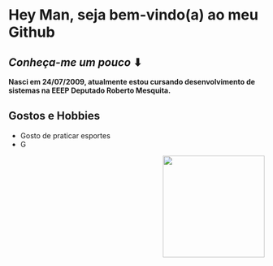 # Hey Man, seja bem-vindo(a) ao meu Github
 ## *Conheça-me um pouco* ⬇
 
<strong>Nasci em 24/07/2009, atualmente estou cursando desenvolvimento de sistemas na EEEP Deputado Roberto Mesquita.</strong>
<br>
## Gostos e Hobbies
- Gosto de praticar esportes
- G

 <img align="right" width="200" src="https://i.pinimg.com/originals/1e/9b/03/1e9b03994f3d5583afb857d74724b264.gif"/>




